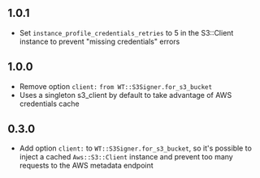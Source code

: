 ## 1.0.1
* Set `instance_profile_credentials_retries` to 5 in the S3::Client instance to prevent "missing credentials" errors

## 1.0.0
* Remove option `client:` `from WT::S3Signer.for_s3_bucket`
* Uses a singleton s3_client by default to take advantage of AWS credentials cache

## 0.3.0
* Add option `client:` to `WT::S3Signer.for_s3_bucket`, so it's possible to inject a cached `Aws::S3::Client` instance and prevent too many requests to the AWS metadata endpoint
